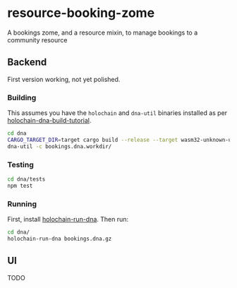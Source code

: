 # resource-booking-zome

A bookings zome, and a resource mixin, to manage bookings to a community resource

## Backend

First version working, not yet polished.

### Building

This assumes you have the `holochain` and `dna-util` binaries installed as per [holochain-dna-build-tutorial](https://github.com/holochain/holochain-dna-build-tutorial).

```bash
cd dna
CARGO_TARGET_DIR=target cargo build --release --target wasm32-unknown-unknown
dna-util -c bookings.dna.workdir/
```

### Testing

```bash
cd dna/tests
npm test
```

### Running

First, install [holochain-run-dna](https://www.npmjs.com/package/@holochain-open-dev/holochain-run-dna). Then run:

```bash
cd dna/
holochain-run-dna bookings.dna.gz
```

## UI

TODO
